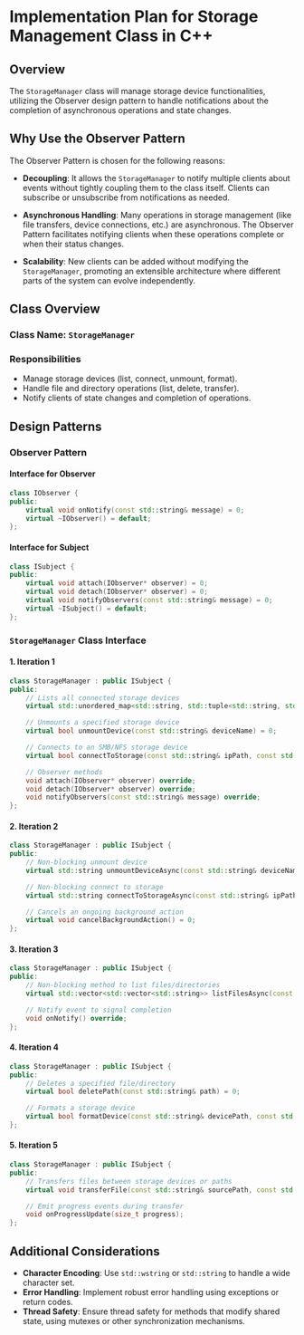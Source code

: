 # Implementation Plan for Storage Management Class in C++

## Overview

The `StorageManager` class will manage storage device functionalities, utilizing the Observer design pattern to handle notifications about the completion of asynchronous operations and state changes.

## Why Use the Observer Pattern

The Observer Pattern is chosen for the following reasons:

- **Decoupling**: It allows the `StorageManager` to notify multiple clients about events without tightly coupling them to the class itself. Clients can subscribe or unsubscribe from notifications as needed.
  
- **Asynchronous Handling**: Many operations in storage management (like file transfers, device connections, etc.) are asynchronous. The Observer Pattern facilitates notifying clients when these operations complete or when their status changes.

- **Scalability**: New clients can be added without modifying the `StorageManager`, promoting an extensible architecture where different parts of the system can evolve independently.

## Class Overview

### Class Name: `StorageManager`

### Responsibilities

- Manage storage devices (list, connect, unmount, format).
- Handle file and directory operations (list, delete, transfer).
- Notify clients of state changes and completion of operations.

## Design Patterns

### Observer Pattern

#### Interface for Observer

```cpp
class IObserver {
public:
    virtual void onNotify(const std::string& message) = 0;
    virtual ~IObserver() = default;
};
```

#### Interface for Subject

```cpp
class ISubject {
public:
    virtual void attach(IObserver* observer) = 0;
    virtual void detach(IObserver* observer) = 0;
    virtual void notifyObservers(const std::string& message) = 0;
    virtual ~ISubject() = default;
};
```

### `StorageManager` Class Interface

#### 1. Iteration 1

```cpp
class StorageManager : public ISubject {
public:
    // Lists all connected storage devices
    virtual std::unordered_map<std::string, std::tuple<std::string, std::string, std::string>> listConnectedDevices() = 0;

    // Unmounts a specified storage device
    virtual bool unmountDevice(const std::string& deviceName) = 0;

    // Connects to an SMB/NFS storage device
    virtual bool connectToStorage(const std::string& ipPath, const std::string& username, const std::string& password) = 0;

    // Observer methods
    void attach(IObserver* observer) override;
    void detach(IObserver* observer) override;
    void notifyObservers(const std::string& message) override;
};
```

#### 2. Iteration 2

```cpp
class StorageManager : public ISubject {
public:
    // Non-blocking unmount device
    virtual std::string unmountDeviceAsync(const std::string& deviceName) = 0;

    // Non-blocking connect to storage
    virtual std::string connectToStorageAsync(const std::string& ipPath, const std::string& username, const std::string& password) = 0;

    // Cancels an ongoing background action
    virtual void cancelBackgroundAction() = 0;
};
```

#### 3. Iteration 3

```cpp
class StorageManager : public ISubject {
public:
    // Non-blocking method to list files/directories
    virtual std::vector<std::vector<std::string>> listFilesAsync(const std::string& path, size_t offset = 0) = 0;

    // Notify event to signal completion
    void onNotify() override;
};
```

#### 4. Iteration 4

```cpp
class StorageManager : public ISubject {
public:
    // Deletes a specified file/directory
    virtual bool deletePath(const std::string& path) = 0;

    // Formats a storage device
    virtual bool formatDevice(const std::string& devicePath, const std::string& fsType = "") = 0;
};
```

#### 5. Iteration 5

```cpp
class StorageManager : public ISubject {
public:
    // Transfers files between storage devices or paths
    virtual void transferFile(const std::string& sourcePath, const std::string& destinationPath, bool move) = 0;

    // Emit progress events during transfer
    void onProgressUpdate(size_t progress);
};
```

## Additional Considerations

- **Character Encoding**: Use `std::wstring` or `std::string` to handle a wide character set.
- **Error Handling**: Implement robust error handling using exceptions or return codes.
- **Thread Safety**: Ensure thread safety for methods that modify shared state, using mutexes or other synchronization mechanisms.
